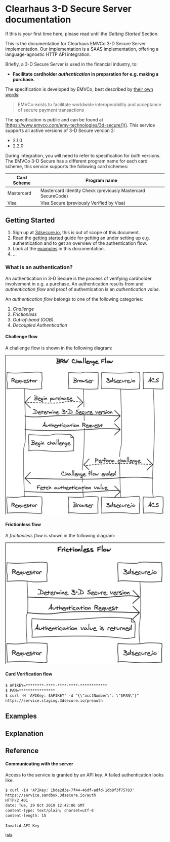 # Clearhaus 3-D Secure Server documentation #

If this is your first time here, please read until the _Getting Started_ Section.

This is the documentation for Clearhaus EMVCo 3-D Secure Server implementation.
Our implementation is a SAAS implementation, offering a language-agnostic HTTP
API integration.

Briefly, a 3-D Secure Server is used in the financial industry, to:
- **Facilitate cardholder _authentication_ in preparation for e.g. making a purchase.**

The specification is developed by EMVCo, best described by [their own
words](https://www.emvco.com/about/overview/):

> EMVCo exists to facilitate worldwide interoperability and acceptance of
> secure payment transactions

The specification is public and can be found at [https://www.emvco.com/emv-technologies/3d-secure/]().
This service supports all active versions of 3-D Secure version 2:

- 2.1.0
- 2.2.0

During integration, you will need to refer to specification for _both_
versions.  The EMVCo 3-D Secure has a different program name for each card
scheme, this service supports the following card schemes:


| Card Scheme     | Program name                                                 |
| --------------- | ------------------------------------------------------------ |
| Mastercard      | Mastercard Identity Check (previously Mastercard SecureCode) |
| Visa            | Visa Secure (previously Verified by Visa)                    |

## Getting Started

1. Sign up at [3dsecure.io](https://www.3dsecure.io), this is out of scope of this document.
2. Read the [getting started](#getting-started) guide for getting an under
   setting up e.g. authentication and to get an overview of the authentication
   flow.
3. Look at the [examples](#examples) in this documentation.
4. ...

### What is an authentication?

An authentication in 3-D Secure is the process of verifying cardholder
involvement in e.g. a purchase. An authentication results from and
_authentication flow_ and proof of authentication is an
_authentication value_.

An _authentication flow_ belongs to one of the following categories:
1. _Challenge_
2. _Frictionless_
3. _Out-of-band (OOB)_
4. _Decoupled Authentication_

#### Challenge flow

A challenge flow is shown in the following diagram:

<div class="img">
  <img src="challenge_flow.png" alt="Challenge Flow"/>
</div>

#### Frictionless flow

A _frictionless flow_ is shown in the following diagram:

<div class="img">
  <img src="frictionless_flow.png" alt="Frictionless Flow"/>
</div>

#### Card Verification flow
```
$ APIKEY=********-****-****-****-************
$ PAN=****************
$ curl -H 'APIKey: $APIKEY' -d "{\"acctNumber\": \"$PAN\"}" https://service.staging.3dsecure.io/preauth
```

## Examples

## Explanation

## Reference

#### Communicating with the server

Access to the service is granted by an API key. A failed authentication looks like:
```
$ curl -iH 'APIKey: 1bde2d3e-7f44-46df-adfd-1db8f3f75783' https://service.sandbox.3dsecure.io/auth
HTTP/2 401
date: Tue, 29 Oct 2019 12:42:06 GMT
content-type: text/plain; charset=utf-8
content-length: 15

Invalid API Key
```

lala
